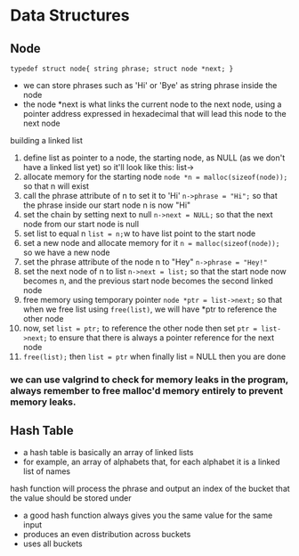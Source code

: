 # Data Structures

## Node
`typedef struct node{
    string phrase;
    struct node *next;
}`

- we can store phrases such as 'Hi' or 'Bye' as string phrase inside the node
- the node *next is what links the current node to the next node, using a pointer address expressed in hexadecimal that will lead this node to the next node

building a linked list
1. define list as pointer to a node, the starting node, as NULL (as we don't have a linked list yet) so it'll look like this: list->
2. allocate memory for the starting node `node *n = malloc(sizeof(node));` so that n will exist
3. call the phrase attribute of n to set it to 'Hi' `n->phrase = "Hi";` so that the phrase inside our start node n is now "Hi"
4. set the chain by setting next to null `n->next = NULL;` so that the next node from our start node is null
5. set list to equal n `list = n;`w to have list point to the start node
6. set a new node and allocate memory for it `n = malloc(sizeof(node));` so we have a new node
7. set the phrase attribute of the node n to "Hey" `n->phrase = "Hey!"`
8. set the next node of n to list `n->next = list;` so that the start node now becomes n, and the previous start node becomes the second linked node
9. free memory using temporary pointer `node *ptr = list->next;` so that when we free list using `free(list)`, we will have *ptr to reference the other node
10. now, set `list = ptr;` to reference the other node then set `ptr = list->next;` to ensure that there is always a pointer reference for the next node
11. `free(list);` then `list = ptr` when finally list = NULL then you are done

### we can use valgrind to check for memory leaks in the program, always remember to free malloc'd memory entirely to prevent memory leaks.

## Hash Table

- a hash table is basically an array of linked lists
- for example, an array of alphabets that, for each alphabet it is a linked list of names

hash function will process the phrase and output an index of the bucket that the value should be stored under

- a good hash function always gives you the same value for the same input
- produces an even distribution across buckets
- uses all buckets


